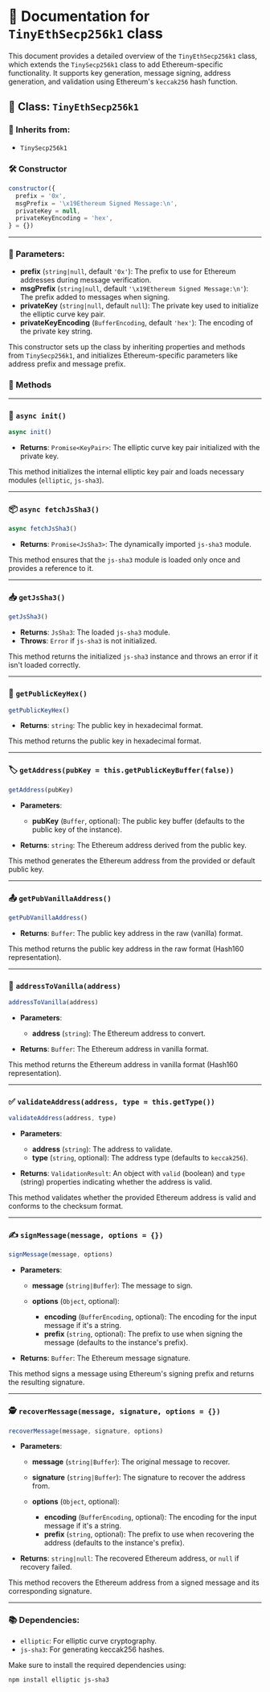 # 📄 Documentation for `TinyEthSecp256k1` class

This document provides a detailed overview of the `TinyEthSecp256k1` class, which extends the `TinySecp256k1` class to add Ethereum-specific functionality. It supports key generation, message signing, address generation, and validation using Ethereum's `keccak256` hash function.

## 🧩 Class: `TinyEthSecp256k1`

### 🧬 Inherits from:

* `TinySecp256k1`

### 🛠️ Constructor

```javascript
constructor({
  prefix = '0x',
  msgPrefix = '\x19Ethereum Signed Message:\n',
  privateKey = null,
  privateKeyEncoding = 'hex',
} = {})
```

---

### 🧾 Parameters:

* **prefix** (`string|null`, default `'0x'`): The prefix to use for Ethereum addresses during message verification.
* **msgPrefix** (`string|null`, default `'\x19Ethereum Signed Message:\n'`): The prefix added to messages when signing.
* **privateKey** (`string|null`, default `null`): The private key used to initialize the elliptic curve key pair.
* **privateKeyEncoding** (`BufferEncoding`, default `'hex'`): The encoding of the private key string.

This constructor sets up the class by inheriting properties and methods from `TinySecp256k1`, and initializes Ethereum-specific parameters like address prefix and message prefix.

### 🧪 Methods

---

### 🚀 `async init()`

```javascript
async init()
```

* **Returns**: `Promise<KeyPair>`: The elliptic curve key pair initialized with the private key.

This method initializes the internal elliptic key pair and loads necessary modules (`elliptic`, `js-sha3`).

---

### 📦 `async fetchJsSha3()`

```javascript
async fetchJsSha3()
```

* **Returns**: `Promise<JsSha3>`: The dynamically imported `js-sha3` module.

This method ensures that the `js-sha3` module is loaded only once and provides a reference to it.

---

### 📥 `getJsSha3()`

```javascript
getJsSha3()
```

* **Returns**: `JsSha3`: The loaded `js-sha3` module.
* **Throws**: `Error` if `js-sha3` is not initialized.

This method returns the initialized `js-sha3` instance and throws an error if it isn't loaded correctly.

---

### 🔑 `getPublicKeyHex()`

```javascript
getPublicKeyHex()
```

* **Returns**: `string`: The public key in hexadecimal format.

This method returns the public key in hexadecimal format.

---

### 🏷️ `getAddress(pubKey = this.getPublicKeyBuffer(false))`

```javascript
getAddress(pubKey)
```

* **Parameters**:

  * **pubKey** (`Buffer`, optional): The public key buffer (defaults to the public key of the instance).
* **Returns**: `string`: The Ethereum address derived from the public key.

This method generates the Ethereum address from the provided or default public key.

---

### 📤 `getPubVanillaAddress()`

```javascript
getPubVanillaAddress()
```

* **Returns**: `Buffer`: The public key address in the raw (vanilla) format.

This method returns the public key address in the raw format (Hash160 representation).

---

### 🔄 `addressToVanilla(address)`

```javascript
addressToVanilla(address)
```

* **Parameters**:

  * **address** (`string`): The Ethereum address to convert.
* **Returns**: `Buffer`: The Ethereum address in vanilla format.

This method returns the Ethereum address in vanilla format (Hash160 representation).

---

### ✅ `validateAddress(address, type = this.getType())`

```javascript
validateAddress(address, type)
```

* **Parameters**:

  * **address** (`string`): The address to validate.
  * **type** (`string`, optional): The address type (defaults to `keccak256`).
* **Returns**: `ValidationResult`: An object with `valid` (boolean) and `type` (string) properties indicating whether the address is valid.

This method validates whether the provided Ethereum address is valid and conforms to the checksum format.

---

### ✍️ `signMessage(message, options = {})`

```javascript
signMessage(message, options)
```

* **Parameters**:

  * **message** (`string|Buffer`): The message to sign.
  * **options** (`Object`, optional):

    * **encoding** (`BufferEncoding`, optional): The encoding for the input message if it's a string.
    * **prefix** (`string`, optional): The prefix to use when signing the message (defaults to the instance's prefix).

* **Returns**: `Buffer`: The Ethereum message signature.

This method signs a message using Ethereum's signing prefix and returns the resulting signature.

---

### 🕵️ `recoverMessage(message, signature, options = {})`

```javascript
recoverMessage(message, signature, options)
```

* **Parameters**:

  * **message** (`string|Buffer`): The original message to recover.
  * **signature** (`string|Buffer`): The signature to recover the address from.
  * **options** (`Object`, optional):

    * **encoding** (`BufferEncoding`, optional): The encoding for the input message if it's a string.
    * **prefix** (`string`, optional): The prefix to use when recovering the address (defaults to the instance's prefix).

* **Returns**: `string|null`: The recovered Ethereum address, or `null` if recovery failed.

This method recovers the Ethereum address from a signed message and its corresponding signature.

---

### 📚 Dependencies:

* `elliptic`: For elliptic curve cryptography.
* `js-sha3`: For generating keccak256 hashes.

Make sure to install the required dependencies using:

```bash
npm install elliptic js-sha3
```
